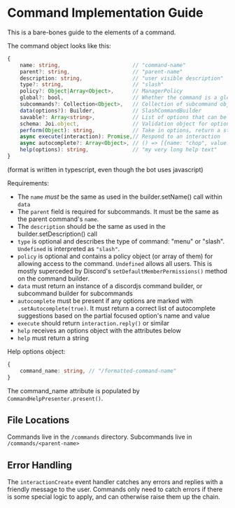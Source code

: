 # Command Implementation Guide

This is a bare-bones guide to the elements of a command.

The command object looks like this:

```ts
{
    name: string,                       // "command-name"
    parent?: string,                    // "parent-name"
    description: string,                // "user visible description"
    type?: string,                      // "slash"
    policy?: Object|Array<Object>,      // ManagerPolicy
    global?: bool,                      // Whether the command is a global command or a guild command
    subcommands?: Collection<Object>,   // Collection of subcommand objects
    data(options?): Builder,            // SlashCommandBuilder
    savable?: Array<string>,            // List of options that can be used in a saved roll
    schema: Joi.object,                 // Validation object for options
    perform(Object): string,            // Take in options, return a string
    async execute(interaction): Promise,// Respond to an interaction
    async autocomplete?: Array<Object>, // () => [{name: "chop", value: "chop"}]
    help(options): string,              // "my very long help text"
}
```

(format is written in typescript, even though the bot uses javascript)

Requirements:

* The `name` *must* be the same as used in the builder.setName() call within `data`
* The `parent` field is required for subcommands. It must be the same as the parent command's `name`.
* The `description` should be the same as used in the builder.setDescription() call
* `type` is optional and describes the type of command: "menu" or "slash". `Undefined` is interpreted as `"slash"`.
* `policy` is optional and contains a policy object (or array of them) for allowing access to the command. `Undefined` allows all users. This is mostly superceded by Discord's `setDefaultMemberPermissions()` method on the command builder.
* `data` must return an instance of a discordjs command builder, or subcommand builder for subcommands
* `autocomplete` must be present if any options are marked with `.setAutocomplete(true)`. It must return a correct list of autocomplete suggestions based on the partial focused option's name and value
* `execute` should return `interaction.reply()` or similar
* `help` receives an options object with the attributes below
* `help` must return a string

Help options object:

```ts
{
    command_name: string, // "/formatted-command-name"
}
```

The command_name attribute is populated by `CommandHelpPresenter.present()`.

## File Locations

Commands live in the `/commands` directory. Subcommands live in `/commands/<parent-name>`

## Error Handling

The `interactionCreate` event handler catches any errors and replies with a friendly message to the user. Commands only need to catch errors if there is some special logic to apply, and can otherwise raise them up the chain.
